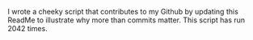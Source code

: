 I wrote a cheeky script that contributes to my Github by updating this ReadMe to illustrate why more than commits matter. This script has run 2042 times.